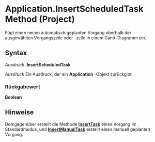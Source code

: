 
# Application.InsertScheduledTask Method (Project)

Fügt einen neuen automatisch geplanten Vorgang oberhalb der ausgewählten Vorgangszeile oder -zelle in einem Gantt-Diagramm ein.


## Syntax

 _Ausdruck_. **InsertScheduledTask**

 _Ausdruck_ Ein Ausdruck, der ein **Application** -Objekt zurückgibt


### Rückgabewert

 **Boolean**


## Hinweise

Demgegenüber erstellt die Methode  **[InsertTask](fe4676bf-8d9a-d6e9-2d5e-74fd047c3944.md)** einen Vorgang im Standardmodus, und **[InsertManualTask](4fcfa1be-2a92-9906-2024-6bd14a31fdac.md)** erstellt einen manuell geplanten Vorgang.

